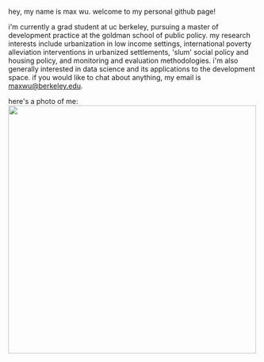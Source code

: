 hey, my name is max wu. welcome to my personal github page! 

i'm currently a grad student at uc berkeley, pursuing a master of development practice at the goldman school of public policy. my research interests include urbanization in low income settings, international poverty alleviation interventions in urbanized settlements, 'slum' social policy and housing policy, and monitoring and evaluation methodologies. i'm also generally interested in data science and its applications to the development space. if you would like to chat about anything, my email is maxwu@berkeley.edu.

here's a photo of me:
<img src="https://github.com/axmwu/axmwu.github.io/blob/main/media/headshot.jpg?raw=true" width="500">